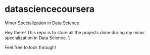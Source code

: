 # datasciencecoursera
Minor Specialization in Data Science


Hey there!
This repo is to store all the projects done during my minor specialization in Data Science. \

Feel free to look through!
